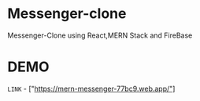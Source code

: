 # Messenger-clone
Messenger-Clone using React,MERN Stack and FireBase

# DEMO
`LINK` - ["https://mern-messenger-77bc9.web.app/"]


